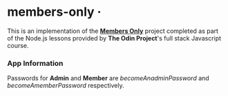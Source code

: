# members-only &middot; 
This is an implementation of the <b><a href = "https://www.theodinproject.com/courses/nodejs/lessons/members-only"> Members Only</a></b>
project completed as part of the Node.js lessons provided by <b>The Odin Project</b>'s full stack Javascript course.


### App Information
Passwords for **Admin** and **Member** are *becomeAnadminPassword* and *becomeAmemberPassword* respectively.